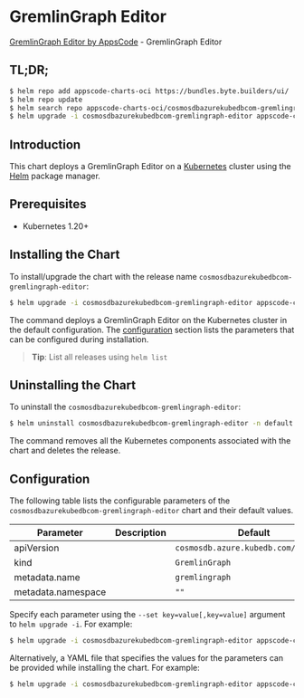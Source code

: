 # GremlinGraph Editor

[GremlinGraph Editor by AppsCode](https://appscode.com) - GremlinGraph Editor

## TL;DR;

```bash
$ helm repo add appscode-charts-oci https://bundles.byte.builders/ui/
$ helm repo update
$ helm search repo appscode-charts-oci/cosmosdbazurekubedbcom-gremlingraph-editor --version=v0.9.0
$ helm upgrade -i cosmosdbazurekubedbcom-gremlingraph-editor appscode-charts-oci/cosmosdbazurekubedbcom-gremlingraph-editor -n default --create-namespace --version=v0.9.0
```

## Introduction

This chart deploys a GremlinGraph Editor on a [Kubernetes](http://kubernetes.io) cluster using the [Helm](https://helm.sh) package manager.

## Prerequisites

- Kubernetes 1.20+

## Installing the Chart

To install/upgrade the chart with the release name `cosmosdbazurekubedbcom-gremlingraph-editor`:

```bash
$ helm upgrade -i cosmosdbazurekubedbcom-gremlingraph-editor appscode-charts-oci/cosmosdbazurekubedbcom-gremlingraph-editor -n default --create-namespace --version=v0.9.0
```

The command deploys a GremlinGraph Editor on the Kubernetes cluster in the default configuration. The [configuration](#configuration) section lists the parameters that can be configured during installation.

> **Tip**: List all releases using `helm list`

## Uninstalling the Chart

To uninstall the `cosmosdbazurekubedbcom-gremlingraph-editor`:

```bash
$ helm uninstall cosmosdbazurekubedbcom-gremlingraph-editor -n default
```

The command removes all the Kubernetes components associated with the chart and deletes the release.

## Configuration

The following table lists the configurable parameters of the `cosmosdbazurekubedbcom-gremlingraph-editor` chart and their default values.

|     Parameter      | Description |                     Default                     |
|--------------------|-------------|-------------------------------------------------|
| apiVersion         |             | <code>cosmosdb.azure.kubedb.com/v1alpha1</code> |
| kind               |             | <code>GremlinGraph</code>                       |
| metadata.name      |             | <code>gremlingraph</code>                       |
| metadata.namespace |             | <code>""</code>                                 |


Specify each parameter using the `--set key=value[,key=value]` argument to `helm upgrade -i`. For example:

```bash
$ helm upgrade -i cosmosdbazurekubedbcom-gremlingraph-editor appscode-charts-oci/cosmosdbazurekubedbcom-gremlingraph-editor -n default --create-namespace --version=v0.9.0 --set apiVersion=cosmosdb.azure.kubedb.com/v1alpha1
```

Alternatively, a YAML file that specifies the values for the parameters can be provided while
installing the chart. For example:

```bash
$ helm upgrade -i cosmosdbazurekubedbcom-gremlingraph-editor appscode-charts-oci/cosmosdbazurekubedbcom-gremlingraph-editor -n default --create-namespace --version=v0.9.0 --values values.yaml
```
